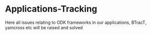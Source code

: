 # Applications-Tracking
Here all issues relating to ODK frameworks in our applications, BTracT, yamcross etc will be raised and solved
